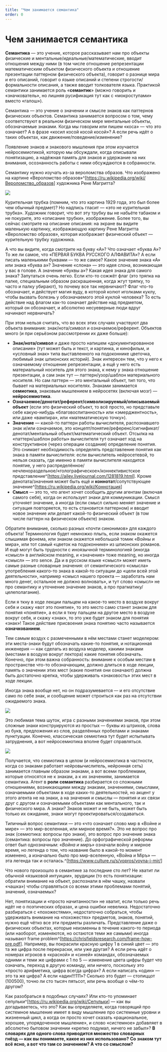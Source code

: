 ```yaml
---
title: "Чем занимается семантика"
order: 0
---
```


# Чем занимается семантика

**Семантика** — это учение, которое рассказывает нам про объекты физические и ментальные/идеальные/математические, вводит отношения между ними (в том числе отношение репрезентации математическим объектом физического объекта и отношение презентации паттерном физического объекта), говорит о разнице мира и его описаний, говорит о языке описаний и степени строгости/формальности описания, а также вводит толкователя языка. Практикой семантики занимается роль «**семантик**» (можно говорить и «значкователь», но лишняя русификация тут как с «мокроступами» вместо «галош»).

Семантика — это учение о значении и смысле знаков как паттернов физических объектов. Семантика занимается вопросом о том, чему соответствуют в реальном физическом мире ментальные объекты, обозначаемые знаками. Когда мы говорим или пишем «коса» — что это означает? А в фразе «косил косой косой косой»? А если речь идёт о таких объектах, как движение/поведение/изменение?

Появление знаков и знакового мышления при этом изучается нейросемиотикой, которую мы обсуждали, когда описывали понятизацию, а надёжная память для знаков и удержание на них внимания, осознанность работы с ними обсуждаются в собранности.

Семантику нужно изучать из-за вероломства образов. Что изображено на картине «Вероломство образов»^[<https://ru.wikipedia.org/wiki/Вероломство_образов>] художника Рене Магритта?

![](/ru/research/intellect-stack/24.jpeg)

Курительная трубка (помним, что это картина 1929 года, это был более чем обычный предмет)? Но надпись гласит — «это не курительная трубка». Художник говорит, что вот эту трубку вы не набьёте табаком и не покурите, это «описание трубки», изображение. Более того, вы сейчас смотрите на описание описания: на экране вы видите маленькую картинку, изображающую картину Рене Магритта «Вероломство образов», которая изображает физический объект — курительную трубку художника.

А что вы видите, когда смотрите на букву «А»? Что означает «буква А»? То же ли самое, что «ПЕРВАЯ БУКВА РУССКОГО АЛФАВИТА»? А если писать маленькими буквами — то же самое? Какое значение знака «А» или знака «буква а»? Значение «слона» — это идея слона, возникающая у вас в голове. А значение «буквы а»? Какая идея знака для самого знака? Запутаться очень легко. Если кто-то сожжёт флаг (это тряпка на палке, специальным образом раскрашенная, когда жгут тряпку, то часто и палку убирают), то почему все так нервничают? Флаг что-то обозначает, и действует магия вуду, в которой колют иголками куклу, чтобы вызвать болезнь у обозначаемого этой куклой человека? То есть действие над флагом как-то означает действие над предметом, который он обозначает, и абсолютно несуеверные люди вдруг начинают нервничать?

При этом нельзя считать, что во всех этих случаях участвуют два объекта внимания: знак/нота/символ и означаемое/референт. Объектов много (и при серьёзном рассмотрении их даже больше):

* **Знак/нота/символ** и даже просто напишем «документированное описание» (тут может быть и текст, и картинка, и кинофильм, и «условный знак» типа выставленного на подоконнике цветочка, любимый знак шпионских историй). Знак интересен тем, что у него к означаемому отношение репрезентации, а ещё у него есть материальный носитель для этого знака, к нему у знака отношение презентации, а сам знак тут — паттерн/узор/шаблон материального носителя. Но сам паттерн — это ментальный объект, тип того, что бывает на материальных носителях. Знаками занимается **семиотика**, знаковым мышлением в нейросетях (включая мозг) — **нейросемиотика**.
* **Означаемое/денотат/референт/символизируемый/описываемый объект** (если это физический объект, то всё просто, но представьте себе какую-нибудь «благовоспитанность» или «эмерджентность», или даже «вампира», или «математическую точку»).
* **Значение** — какой-то паттерн работы вычислителя, распознавшего знак и/или означаемое, это концепт/понятие/референс/сигнификат/денотат/ментальный объект/математический объект. Отсылка на «паттерн/шаблон работы» вычислителя тут означает ход на конструктивное (через операции создания) определение понятия. Это снимает необходимость определять представление понятия как знака в памяти вычислителя: если вычислитель нейросетевой, то нельзя сказать, где именно в памяти вычислителя находится понятие, у него распределённое/нечленораздельное/«голографическое»/коннективистское представление^[<https://ailev.livejournal.com/1281819.html>]. Кроме денотата/значения может быть ещё и **коннотат**/сопутствующее значение^[<https://ru.wikipedia.org/wiki/Коннотация>]
* **Смысл** — это то, что агент хочет сообщить другим агентам (включая самого себя), когда он использует знаки для коммуникации. Смысл уточняет значение, а иногда (если смысл сильно меняет значение и ситуация повторяется, то есть становится паттерном) и вводит новое значение или делает какой-то физический объект (в том числе паттерн на физическом объекте) знаком.

Обратите внимание, сколько разных «почти синонимов» для каждого объекта! Терминология будет немножко плыть, если знаком окажется слышимая фонема, или знаком окажется небольшой томик «Войны и мира», или тот самый «цветок на подоконнике» из шпионских романов. И ещё могут быть трудности с иноязычной терминологией (иногда «смысл» в английском meaning, и «значение» тоже meaning, но иногда «смысл» — это sence. Да и в русском языке «смысл» может иметь самые разные словарные значения: от семантического «смысла» употребления какого-то знака в какой-то ситуации до «цели всей этой деятельности», например «смысл нашего проекта — заработать нам много денег, остальное не должно волновать», и тут слово «смысл» не про семантику и уточнение значение знаков, а про прагматику/целеполагание).

Если я ткну в ходе лекции пальцем на какое-то место в воздухе вокруг себя и скажу «вот это понятие», то это место само станет знаком для понятия «понятие», а если я ткну пальцем на другое место в воздухе вокруг себя, и скажу «знак», то это уже будет знаком для понятия «знак»! Такое действие присвоения знака понятию часто называется **означкованием**.

Тем самым воздух с размеченными в нём местами станет моделером: эти места-знаки будут обозначать какие-то понятия, и нотационная инженерия — как сделать из воздуха моделер, какими знаками (местами в воздухе вокруг лектора) какие понятия обозначать. Конечно, при этом важна собранность: внимание к особым местам в пространстве что-то обозначающим, должно длиться в ходе лекции, память о значении этих мест (какие понятия они означают) должна быть достаточно крепка, чтобы удерживать «знаковость» этих мест в ходе лекции.

Иногда знака вообще нет, но он подразумевается — и его отсутствие само по себе знак, и сообщение может строиться как раз на отсутствии ожидаемого знака.

![](/ru/research/intellect-stack/25.jpeg)

Это любимая тема шуток, игра с разными значениями знаков, при этом сложные знаки конструируются из простых — буквы из штрихов, слова из букв, предложения из слов, разделённых пробелами и знаками пунктуации. Конечно, классическая семиотика тут будет испытывать затруднения, а вот нейросемиотика вполне будет справляться.

![](/ru/research/intellect-stack/26.jpeg)

Получается, что семиотика в целом (и нейросемиотика в частности, когда со знаками работает нейровычислитель, нейронная сеть) занимается главным образом знаками, а вот всеми проблемами, которые относятся не к знакам, а к их значениям, занимается семантика. Агент в **р****ол****и** **семантика** разбирается со сложными отношениями, возникающими между знаками, значениями, смыслами, означаемыми объектами в ходе каких-то деятельностей, но акцент у этого агента не на знаки, а на значения и смыслы — понятия и их связи друг с другом и означаемыми объектами как ментального, так и физического мира. А знаки? Знаков может и не быть, может быть только их ожидание, знаки могут проектироваться/создаваться.

Типичный вопрос семантики — это «что означает слово мир в «Войне и мире» — это мир-вселенная, или мирное время?». Это не вопрос про знак (семиотика: вопросы про знаки), это вопрос про значение знака (семантика: вопросы про значение). До орфографической реформы ответ был однозначным: «*Война и миръ»* означали войну и мирное время, но легенда о том, что название было в какой-то момент изменено, а изначально было про мир-вселенную, «Война и Мiръ» — эта легенда так и осталась.^[<https://www.culture.ru/s/vopros/voyna-i-mir/>]

Что нового произошло в семантике за последние сто лет? Не хватит ли обычной «языковой интуиции», эрудиции (то есть понятизации: обратили внимание на объект, распознали в нём чашку, назвали «чашка») чтобы справляться со всеми этими проблемами понятий, значений, означаемых?

Нет, понятизации и «просто начитанности» не хватит, если только речь идёт не о поэтических образах, и цена ошибки невелика. Недостаточно разбираться с «похожестями», недостаточно собраться, чтобы удерживать внимание на «похожестях» предметов, знаков, понятий, нужно ещё чётко все эти предметы различать. Представление даже о физических объектах, которые неизменны в течение какого-то периода (или наоборот, изменяются, но остаются теми же самыми) иногда называют frame problem^[<https://chrisfieldsresearch.com/frame-how-pre.pdf>]. Например, вы покрасили красную цифру 1 в синий цвет — это та же цифра после перекраски, или уже другая? А если речь идёт о номерах игроков в «красной» и «синей» командах, обозначаемых одними и теми же цифрами с 1 по 5 — изменение цвета цифры будет что означать, переход в другую команду, или ничего, поскольку это «просто арифметика, цифра всегда цифра»? А если написать «один» — это та же цифра? А если «адин!!!111»? Сколько это будет — стопиццот (100500), точно ли сто тысяч пятьсот, или речь вообще о чём-то другом?

Как разобраться в подобных случаях? Или кто-то упоминает сепульки^[<https://ru.wikipedia.org/wiki/Сепульки>] — как вы догадываетесь, что это? Как вы определяете, когда говорящий про системное мышление имеет в виду мышление про системные уровни и жизненный цикл, а когда он просто хочет сказать «рациональное, хорошее, упорядоченное мышление», и слово «системное» добавляет в абсолютно бытовом значении «крепко подумал, ничего не забыл»? **В словарях для одного слова приводится множество словарных гнёзд — как вы понимаете, какое из них использовано?** **Со знаком тут всё ясно, а вот что там со значением? А что со смыслом?**